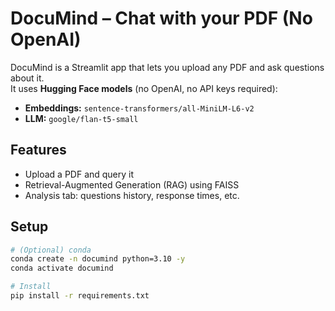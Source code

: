# DocuMind – Chat with your PDF (No OpenAI)

DocuMind is a Streamlit app that lets you upload any PDF and ask questions about it.  
It uses **Hugging Face models** (no OpenAI, no API keys required):

- **Embeddings:** `sentence-transformers/all-MiniLM-L6-v2`
- **LLM:** `google/flan-t5-small`

## Features
- Upload a PDF and query it
- Retrieval-Augmented Generation (RAG) using FAISS
- Analysis tab: questions history, response times, etc.

## Setup

```bash
# (Optional) conda
conda create -n documind python=3.10 -y
conda activate documind

# Install
pip install -r requirements.txt
